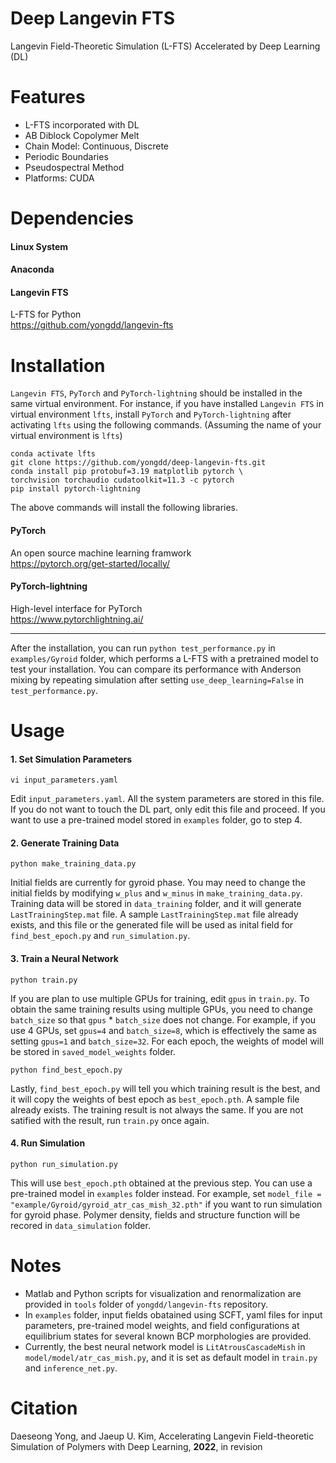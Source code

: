 # Deep Langevin FTS
Langevin Field-Theoretic Simulation (L-FTS) Accelerated by Deep Learning (DL)

# Features
* L-FTS incorporated with DL
* AB Diblock Copolymer Melt
* Chain Model: Continuous, Discrete
* Periodic Boundaries
* Pseudospectral Method
* Platforms: CUDA

# Dependencies

#### Linux System

#### Anaconda

#### Langevin FTS
  L-FTS for Python   
  https://github.com/yongdd/langevin-fts

# Installation

`Langevin FTS`, `PyTorch` and `PyTorch-lightning` should be installed in the same virtual environment. For instance, if you have installed `Langevin FTS` in virtual environment `lfts`, install `PyTorch` and `PyTorch-lightning` after activating `lfts` using the following commands. (Assuming the name of your virtual environment is `lfts`)
```Shell
conda activate lfts  
git clone https://github.com/yongdd/deep-langevin-fts.git  
conda install pip protobuf=3.19 matplotlib pytorch \
torchvision torchaudio cudatoolkit=11.3 -c pytorch  
pip install pytorch-lightning  
```
The above commands will install the following libraries.   
  
#### PyTorch
  An open source machine learning framwork   
  https://pytorch.org/get-started/locally/

#### PyTorch-lightning
  High-level interface for PyTorch   
  https://www.pytorchlightning.ai/

* * *   
After the installation, you can run `python test_performance.py` in `examples/Gyroid` folder, which performs a L-FTS with a pretrained model to test your installation. You can compare its performance with Anderson mixing by repeating simulation after setting `use_deep_learning=False` in `test_performance.py`.

# Usage

#### 1. Set Simulation Parameters
```Shell
vi input_parameters.yaml  
```
Edit `input_parameters.yaml`. All the system parameters are stored in this file. If you do not want to touch the DL part, only edit this file and proceed. If you want to use a pre-trained model stored in `examples` folder, go to step 4.

#### 2. Generate Training Data
```Shell
python make_training_data.py  
```
Initial fields are currently for gyroid phase. You may need to change the initial fields by modifying `w_plus` and `w_minus` in `make_training_data.py`. 
Training data will be stored in `data_training` folder, and it will generate `LastTrainingStep.mat` file. A sample `LastTrainingStep.mat` file already exists, and this file or the generated file will be used as inital field for `find_best_epoch.py` and `run_simulation.py`.   

#### 3. Train a Neural Network
```Shell
python train.py  
```
If you are plan to use multiple GPUs for training, edit `gpus` in `train.py`. To obtain the same training results using multiple GPUs, you need to change `batch_size` so that `gpus` * `batch_size` does not change. For example, if you use 4 GPUs, set `gpus=4` and `batch_size=8`, which is effectively the same as setting `gpus=1` and `batch_size=32`. For each epoch, the weights of model will be stored in `saved_model_weights` folder.  
```Shell
python find_best_epoch.py  
```
Lastly, `find_best_epoch.py` will tell you which training result is the best, and it will copy the weights of best epoch as `best_epoch.pth`. A sample file already exists. The training result is not always the same. If you are not satified with the result, run `train.py` once again.  

#### 4. Run Simulation
```Shell
python run_simulation.py  
```
This will use `best_epoch.pth` obtained at the previous step. You can use a pre-trained model in `examples` folder instead. For example, set `model_file = "example/Gyroid/gyroid_atr_cas_mish_32.pth"` if you want to run simulation for gyroid phase. Polymer density, fields and structure function will be recored in `data_simulation` folder.  

# Notes
* Matlab and Python scripts for visualization and renormalization are provided in `tools` folder of `yongdd/langevin-fts` repository.  
* In `examples` folder, input fields obatained using SCFT, yaml files for input parameters, pre-trained model weights, and field configurations at equilibrium states for several known BCP morphologies are provided.  
* Currently, the best neural network model is `LitAtrousCascadeMish` in `model/model/atr_cas_mish.py`, and it is set as default model in `train.py` and `inference_net.py`.  

# Citation
Daeseong Yong, and Jaeup U. Kim, Accelerating Langevin Field-theoretic Simulation of Polymers with Deep Learning, **2022**, in revision
